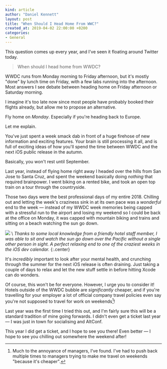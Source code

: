 ```yaml
---
kind: article
author: "Daniel Kennett"
layout: post
title: "When Should I Head Home From WWC?"
created_at: 2019-04-02 22:00:00 +0200
categories:
- General
---
```


This question comes up every year, and I've seen it floating around Twitter today.

> When should I head home from WWDC?

WWDC runs from Monday morning to Friday afternoon, but it's mostly "done" by lunch time on Friday, with a few labs running into the afternoon. Most answers I see debate between heading home on Friday afternoon or Saturday morning. 

I imagine it's too late now since most people have probably booked their flights already, but allow me to propose an alternative.

Fly home on *Monday*. Especially if you're heading back to Europe.

Let me explain.

You've just spent a week smack dab in front of a huge firehose of new information and exciting features. Your brain is still processing it all, and is full of exciting ideas of how you'll spend the time between WWDC and the next iOS public release in the autumn.

Basically, you won't rest until September. 

Last year, instead of flying home right away I headed over the hills from San Jose to Santa Cruz, and spent the weekend basically doing *nothing* that required brainpower. I went biking on a rented bike, and took an open top train on a tour through the countryside.

Those two days were the best professional days of my entire 2018. Chilling out and letting the week's craziness sink in at its own pace was a *wonderful* end to the week — instead of my WWDC week memories being capped with a stressful run to the airport and losing my weekend so I could be back at the office on Monday, it was capped with mountain biking and trains and sitting on a beach watching the sun go down. 

<img src="/pictures/pacific-bay-drone.jpg" />  \\
*Thanks to some local knowledge from a friendly hotel staff member, I was able to sit and watch the sun go down over the Pacific without a single other person in sight. A perfect relaxing end to one of the craziest weeks in the iOS dev calendar.*
{:.center}

It's *incredibly* important to look after your mental health, and crunching through the summer for the next iOS release is often draining. Just taking a couple of days to relax and let the new stuff settle in before hitting Xcode can do wonders.

Of course, this won't be for everyone. However, I urge you to consider it! Hotels outside of the WWDC bubble are *significantly* cheaper, and if you're travelling for your employer a lot of official company travel policies even say you're not supposed to travel for work on weekends[^1]!

Last year was the first time I tried this out, and I'm fairly sure this will be a standard tradition of mine going forwards. I didn't even get a ticket last year — I was just in town for socialising and AltConf.

This year I did get a ticket, and I hope to see you there! Even better — I hope to see you chilling out somewhere the weekend after!

[^1]: Much to the annoyance of managers, I've found. I've had to push back multiple times to managers trying to make me travel on weekends "because it's cheaper".
